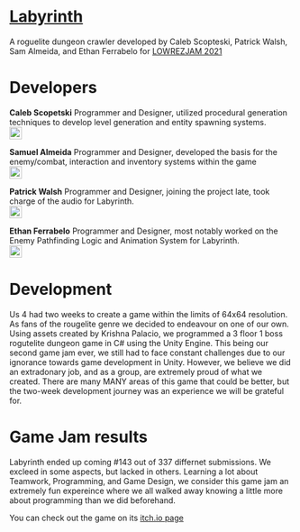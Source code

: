 # [Labyrinth][game]
A roguelite dungeon crawler developed by Caleb Scopteski, Patrick Walsh, Sam Almeida, and Ethan Ferrabelo for [LOWREZJAM 2021][lowrez]

# Developers

**Caleb Scopetski**
Programmer and Designer, utilized procedural generation techniques to develop level generation and entity spawning systems. 
<br />
[<img width="22px" src="https://cdn-icons-png.flaticon.com/512/270/270798.png" />][calebgithub]

**Samuel Almeida**
Programmer and Designer, developed the basis for the enemy/combat, interaction and inventory systems within the game
<br />
[<img width="22px" src="https://cdn-icons-png.flaticon.com/512/270/270798.png" />][samgithub]

**Patrick Walsh**
Programmer and Designer, joining the project late, took charge of the audio for Labyrinth. 
<br />
[<img width="22px" src="https://cdn-icons-png.flaticon.com/512/270/270798.png" />][patgithub]

**Ethan Ferrabelo**
Programmer and Designer, most notably worked on the Enemy Pathfinding Logic and Animation System for Labyrinth.
<br />
[<img width="22px" src="https://cdn-icons-png.flaticon.com/512/270/270798.png" />][ethangithub]

# Development
Us 4 had two weeks to create a game within the limits of 64x64 resolution. As fans of the rougelite genre we decided to endeavour on one of our own. Using assets created by Krishna Palacio, we programmed a 3 floor 1 boss rogutelite dungeon game in C# using the Unity Engine. This being our second game jam ever, we still had to face constant challenges due to our ignorance towards game development in Unity. However, we believe we did an extradonary job, and as a group, are extremely proud of what we created. There are many MANY areas of this game that could be better, but the two-week development journey was an experience we will be grateful for. 

# Game Jam results
Labyrinth ended up coming #143 out of 337 differnet submissions. We excleed in some aspects, but lacked in others. Learning a lot about Teamwork, Programming, and Game Design, we consider this game jam an extremely fun expereince where we all walked away knowing a little more about programming than we did beforehand. 

You can check out the game on its [itch.io page][game]


[game]: https://cscopetski.itch.io/labyrinth
[ethangithub]: https://github.com/eferrabelo1114
[samgithub]: https://github.com/Samalmeida1028
[patgithub]: https://github.com/pw42020
[calebgithub]: https://github.com/cscopetski
[lowrez]: https://itch.io/jam/lowrezjam-2021
